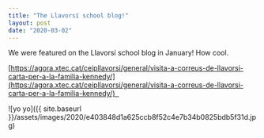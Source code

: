 ```yaml
---
title: "The Llavorsí school blog!"
layout: post
date: "2020-03-02"
---
```


We were featured on the Llavorsí school blog in January! How cool. 

[https://agora.xtec.cat/ceipllavorsi/general/visita-a-correus-de-llavorsi-carta-per-a-la-familia-kennedy/](https://agora.xtec.cat/ceipllavorsi/general/visita-a-correus-de-llavorsi-carta-per-a-la-familia-kennedy/)    

![yo yo]({{ site.baseurl }}/assets/images/2020/e403848d1a625ccb8f52c4e7b34b0825bdb5f31d.jpg)
